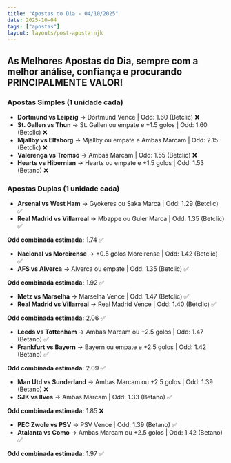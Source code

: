 ```yaml
---
title: "Apostas do Dia - 04/10/2025"
date: 2025-10-04
tags: ["apostas"]
layout: layouts/post-aposta.njk
---
```


## As Melhores Apostas do Dia, sempre com a melhor análise, confiança e procurando PRINCIPALMENTE VALOR!

### Apostas Simples (1 unidade cada)

- **Dortmund vs Leipzig** → Dortmund Vence | Odd: 1.60 (Betclic) ❌
- **St. Gallen vs Thun** → St. Gallen ou empate e +1.5 golos | Odd: 1.60 (Betclic) ❌
- **Mjallby vs Elfsborg** → Mjallby ou empate e Ambas Marcam | Odd: 2.15 (Betclic) ❌
- **Valerenga vs Tromso** → Ambas Marcam | Odd: 1.55 (Betclic) ❌
- **Hearts vs Hibernian** → Hearts ou empate e +1.5 golos | Odd: 1.53 (Betano) ❌


### Apostas Duplas (1 unidade cada)

- **Arsenal vs West Ham** → Gyokeres ou Saka Marca | Odd: 1.29 (Betclic) ✅
- **Real Madrid vs Villarreal** → Mbappe ou Guler Marca | Odd: 1.35 (Betclic) ✅

**Odd combinada estimada:** 1.74 ✅

- **Nacional vs Moreirense** → +0.5 golos Moreirense | Odd: 1.42 (Betclic) ✅
- **AFS vs Alverca** → Alverca ou empate | Odd: 1.35 (Betclic) ✅

**Odd combinada estimada:** 1.92 ✅

- **Metz vs Marselha** → Marselha Vence | Odd: 1.47 (Betclic) ✅
- **Real Madrid vs Villarreal** → Real Madrid Vence | Odd: 1.40 (Betclic) ✅

**Odd combinada estimada:** 2.06 ✅

- **Leeds vs Tottenham** → Ambas Marcam ou +2.5 golos | Odd: 1.47 (Betano) ✅
- **Frankfurt vs Bayern** → Bayern ou empate e +2.5 golos | Odd: 1.42 (Betano) ✅

**Odd combinada estimada:** 2.09 ✅

- **Man Utd vs Sunderland** → Ambas Marcam ou +2.5 golos | Odd: 1.39 (Betano) ❌
- **SJK vs Ilves** → Ambas Marcam | Odd: 1.33 (Betano) ✅

**Odd combinada estimada:** 1.85 ❌

- **PEC Zwole vs PSV** → PSV Vence | Odd: 1.39 (Betano) ✅
- **Atalanta vs Como** → Ambas Marcam ou +2.5 golos | Odd: 1.42 (Betano) ✅

**Odd combinada estimada:** 1.97 ✅
